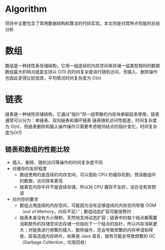 # Algorithm
项目中主要包含了常用数据结构和算法的代码实现，本文则是对其特点性能的总结分析

# 数组
数组是一种线性表存储结构，它用一组连续的内存空间来存储一组类型相同的数据
数组最大的特点就是支持以 O(1) 的时间复杂度进行随机访问，但插入、删除操作也因此变得比较低效，平均情况时间复杂度为 O(n)

# 链表
链表是一种线性存储结构，它通过“指针”将一组零散的内存块串联起来使用。链表通常可以分为：单链表、双向链表和循环链表
链表随机访问性能差，时间复杂度为 O(n)，但链表删除和插入操作操作只需要考虑相邻结点的指针变化，时间复杂度为O(1)

## 链表和数组的性能比较
* 插入、删除、随机访问等操作的时间复杂度不同
* 对缓存的友好程度
    * 数组使用的是连续的内存空间，可以借助 CPU 的缓存机制，预读数组中的数据，访问效率更高
    * 链表在内存中并不是连续存储，所以对 CPU 缓存不友好，没办法有效预读
* 对内存的要求
    * 数组占用连续的内存空间，可能因为没有足够连续的内存空间导致 OOM（out of Memory，内存不足）”；数组动态扩容可能很费时
    * 链表本身没有大小限制，天然地支持动态扩容；链表中的每个结点都需要消耗额外的存储空间去存储一份指向下一个结点的指针，所以内存消耗更大；对链表进行频繁的插入、删除操作，还会导致频繁的内存申请和释放，容易造成内存碎片，如果是 Java 语言，就有可能会导致频繁的 GC（Garbage Collection，垃圾回收）
